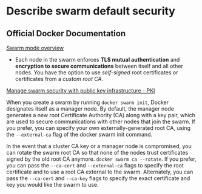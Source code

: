 # Describe swarm default security

## Official Docker Documentation
[Swarm mode overview](https://docs.docker.com/engine/swarm/)
- Each node in the swarm enforces **TLS mutual authentication** and **encryption to secure communications** between itself and all other nodes. You have the option to use *self-signed* root certificates or certificates from a *custom root CA*.

[Manage swarm security with public key infrastructure - PKI](https://docs.docker.com/engine/swarm/how-swarm-mode-works/pki/)

When you create a swarm by running ```docker swarm init```, Docker designates itself as a manager node. By default, the manager node generates a new root Certificate Authority (CA) along with a key pair, which are used to secure communications with other nodes that join the swarm. If you prefer, you can specify your own externally-generated root CA, using the ```--external-ca``` flag of the docker swarm init command.

In the event that a cluster CA key or a manager node is compromised, you can rotate the swarm root CA so that none of the nodes trust certificates signed by the old root CA anymore. ```docker swarm ca --rotate```. If you prefer, you can pass the ```--ca-cert``` and ```--external-ca``` flags to specify the root certificate and to use a root CA external to the swarm. Alternately, you can pass the ```--ca-cert``` and ```--ca-key``` flags to specify the exact certificate and key you would like the swarm to use.
